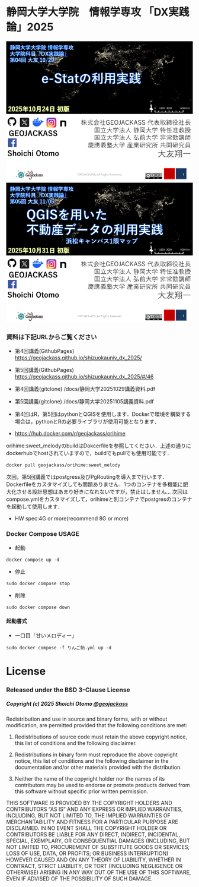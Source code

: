 # 静岡大学大学院　情報学専攻 「DX実践論」2025

![top_image](docs/img/pp1.png "vol4_top")
![top_image](docs/img/pp47.png "vol5_top")
### 資料は下記URLからご覧ください
- 第4回講義(GithubPages) https://geojackass.github.io/shizuokauniv_dx_2025/
- 第5回講義(GithubPages) https://geojackass.github.io/shizuokauniv_dx_2025/#/46
- 第4回講義(gitclone) /docs/静岡大学20251029講義資料.pdf
- 第5回講義(gitclone) /docs/静岡大学20251105講義資料.pdf

- 第4回はR，第5回はpythonとQGISを使用します．Dockerで環境を構築する場合は，pythonとRの必要ライブラリが使用可能となります．
- https://hub.docker.com/r/geojackass/orihime

orihime:sweet_melodyのbuildはDokcerfileを参照してください．上述の通りにdockerhubでhostされていますので，buildでもpullでも使用可能です．
```
docker pull geojackass/orihime:sweet_melody
```
次回，第5回講義ではpostgress及びPgRoutingを導入まで行います．
Dockerfileをカスタマイズしても問題ありません．1つのコンテナを多機能に肥大化させる設計思想はあまり好きになれないですが，禁止はしません…
次回はcompose.ymlをカスタマイズして，orihimeと別コンテナでpostgresのコンテナを起動して使用します．  
- HW spec:4G or more(recommend 8G or more)

### Docker Compose USAGE

- 起動
```
docker compose up -d
```

- 停止
```
sudo docker compose stop
```

- 削除
```
sudo docker compose down
```

#### 起動書式
- 一口目「甘いメロディー」
```
sudo docker compose -f りんご飴.yml up -d
```

License
=======
### Released under the BSD 3-Clause License
#####  Copyright (c) 2025 Shoichi Otomo [@geojackass](https://geojackass.com/)

Redistribution and use in source and binary forms, with or without modification, are permitted provided that the following conditions are met:

1. Redistributions of source code must retain the above copyright notice, this list of conditions and the following disclaimer.

2. Redistributions in binary form must reproduce the above copyright notice, this list of conditions and the following disclaimer in the documentation and/or other materials provided with the distribution.

3. Neither the name of the copyright holder nor the names of its contributors may be used to endorse or promote products derived from this software without specific prior written permission.

THIS SOFTWARE IS PROVIDED BY THE COPYRIGHT HOLDERS AND CONTRIBUTORS “AS IS” AND ANY EXPRESS OR IMPLIED WARRANTIES, INCLUDING, BUT NOT LIMITED TO, THE IMPLIED WARRANTIES OF MERCHANTABILITY AND FITNESS FOR A PARTICULAR PURPOSE ARE DISCLAIMED. IN NO EVENT SHALL THE COPYRIGHT HOLDER OR CONTRIBUTORS BE LIABLE FOR ANY DIRECT, INDIRECT, INCIDENTAL, SPECIAL, EXEMPLARY, OR CONSEQUENTIAL DAMAGES (INCLUDING, BUT NOT LIMITED TO, PROCUREMENT OF SUBSTITUTE GOODS OR SERVICES; LOSS OF USE, DATA, OR PROFITS; OR BUSINESS INTERRUPTION) HOWEVER CAUSED AND ON ANY THEORY OF LIABILITY, WHETHER IN CONTRACT, STRICT LIABILITY, OR TORT (INCLUDING NEGLIGENCE OR OTHERWISE) ARISING IN ANY WAY OUT OF THE USE OF THIS SOFTWARE, EVEN IF ADVISED OF THE POSSIBILITY OF SUCH DAMAGE.
